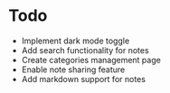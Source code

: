 # Todo

- Implement dark mode toggle
- Add search functionality for notes
- Create categories management page
- Enable note sharing feature
- Add markdown support for notes
